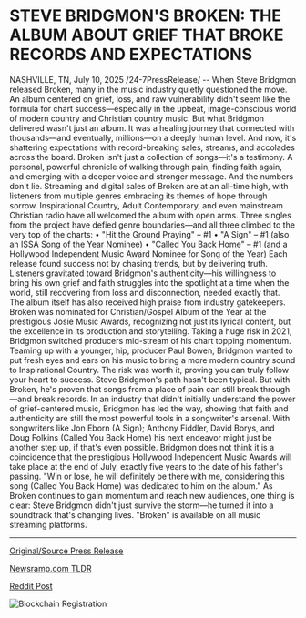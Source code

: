 # STEVE BRIDGMON'S BROKEN: THE ALBUM ABOUT GRIEF THAT BROKE RECORDS AND EXPECTATIONS

NASHVILLE, TN, July 10, 2025 /24-7PressRelease/ -- When Steve Bridgmon released Broken, many in the music industry quietly questioned the move. An album centered on grief, loss, and raw vulnerability didn't seem like the formula for chart success—especially in the upbeat, image-conscious world of modern country and Christian country music. But what Bridgmon delivered wasn't just an album. It was a healing journey that connected with thousands—and eventually, millions—on a deeply human level. And now, it's shattering expectations with record-breaking sales, streams, and accolades across the board.  Broken isn't just a collection of songs—it's a testimony. A personal, powerful chronicle of walking through pain, finding faith again, and emerging with a deeper voice and stronger message. And the numbers don't lie. Streaming and digital sales of Broken are at an all-time high, with listeners from multiple genres embracing its themes of hope through sorrow. Inspirational Country, Adult Contemporary, and even mainstream Christian radio have all welcomed the album with open arms.  Three singles from the project have defied genre boundaries—and all three climbed to the very top of the charts: • "Hit the Ground Praying" – #1 • "A Sign" – #1 (also an ISSA Song of the Year Nominee) • "Called You Back Home" – #1 (and a Hollywood Independent Music Award Nominee for Song of the Year)  Each release found success not by chasing trends, but by delivering truth. Listeners gravitated toward Bridgmon's authenticity—his willingness to bring his own grief and faith struggles into the spotlight at a time when the world, still recovering from loss and disconnection, needed exactly that.  The album itself has also received high praise from industry gatekeepers. Broken was nominated for Christian/Gospel Album of the Year at the prestigious Josie Music Awards, recognizing not just its lyrical content, but the excellence in its production and storytelling.  Taking a huge risk in 2021, Bridgmon switched producers mid-stream of his chart topping momentum. Teaming up with a younger, hip, producer Paul Bowen, Bridgmon wanted to put fresh eyes and ears on his music to bring a more modern country sound to Inspirational Country. The risk was worth it, proving you can truly follow your heart to success.   Steve Bridgmon's path hasn't been typical. But with Broken, he's proven that songs from a place of pain can still break through—and break records. In an industry that didn't initially understand the power of grief-centered music, Bridgmon has led the way, showing that faith and authenticity are still the most powerful tools in a songwriter's arsenal.  With songwriters like Jon Eborn (A Sign); Anthony Fiddler, David Borys, and Doug Folkins (Called You Back Home) his next endeavor might just be another step up, if that's even possible.   Bridgmon does not think it is a coincidence that the prestigious Hollywood Independent Music Awards will take place at the end of July, exactly five years to the date of his father's passing. "Win or lose, he will definitely be there with me, considering this song (Called You Back Home) was dedicated to him on the album."  As Broken continues to gain momentum and reach new audiences, one thing is clear: Steve Bridgmon didn't just survive the storm—he turned it into a soundtrack that's changing lives.  "Broken" is available on all music streaming platforms. 

---

[Original/Source Press Release](https://www.24-7pressrelease.com/press-release/524713/steve-bridgmons-broken-the-album-about-grief-that-broke-records-and-expectations)
                    

[Newsramp.com TLDR](https://newsramp.com/curated-news/steve-bridgmon-s-broken-album-shatters-records-with-heartfelt-authenticity/e55cd119bcc2e50a67e87a50d6d800fb) 

 



[Reddit Post](https://www.reddit.com/r/AwardsAndRecognition/comments/1lw6iit/steve_bridgmons_broken_album_shatters_records/) 



![Blockchain Registration](https://cdn.newsramp.app/24-7PressRelease/qrcode/257/10/harpePAh.webp)